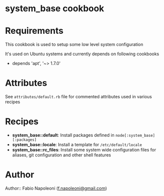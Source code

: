 # system_base cookbook

# Requirements

This cookbook is used to setup some low level system configuration

It's used on Ubuntu systems and currently depends on following cookbooks

* depends 'apt', '~> 1.7.0'

# Attributes

See `attributes/default.rb` file for commented attributes used in various recipes

# Recipes

* __system_base::default__: Install packages defined in `node[:system_base][:packages]`
* __system_base::locale__: Install a template for `/etc/default/locale`
* __system_base::rc_files__: Install some system wide configuration files for aliases, git configuration and other shell features

# Author

Author:: Fabio Napoleoni (<f.napoleoni@gmail.com>)
